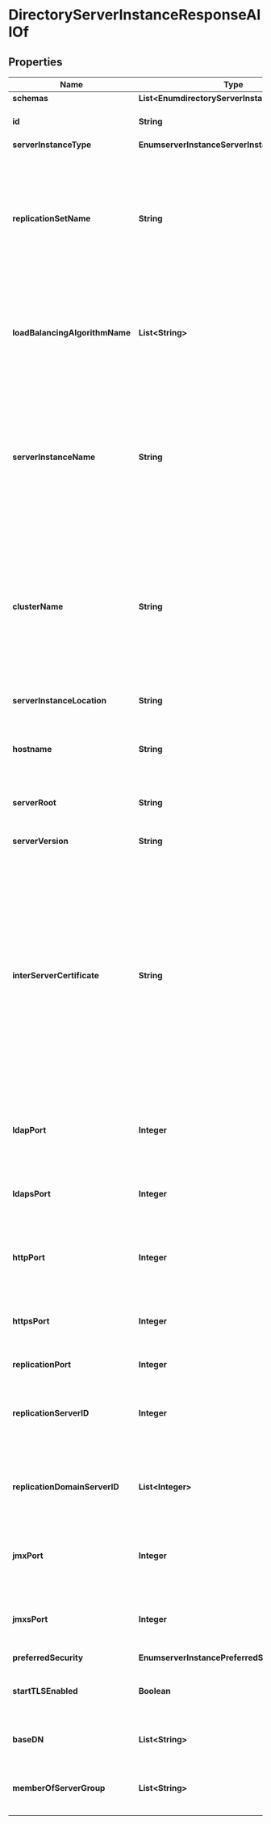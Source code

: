 

# DirectoryServerInstanceResponseAllOf


## Properties

| Name | Type | Description | Notes |
|------------ | ------------- | ------------- | -------------|
|**schemas** | **List&lt;EnumdirectoryServerInstanceSchemaUrn&gt;** |  |  [optional] |
|**id** | **String** | Name of the Server Instance |  [optional] |
|**serverInstanceType** | **EnumserverInstanceServerInstanceTypeProp** |  |  [optional] |
|**replicationSetName** | **String** | The name of the replication set assigned to this Directory Server. Restricted domains are only replicated within instances using the same replication set name. |  [optional] |
|**loadBalancingAlgorithmName** | **List&lt;String&gt;** | The name of the configuration object for a load-balancing algorithm that should include this server. |  [optional] |
|**serverInstanceName** | **String** | The name of this Server Instance. The instance name needs to be unique if this server will be part of a topology of servers that are connected to each other. Once set, it may not be changed. |  [optional] |
|**clusterName** | **String** | The name of the cluster to which this Server Instance belongs. Server instances within the same cluster will share the same cluster-wide configuration. |  [optional] |
|**serverInstanceLocation** | **String** | Specifies the location for the Server Instance. |  [optional] |
|**hostname** | **String** | The name of the host where this Server Instance is installed. |  [optional] |
|**serverRoot** | **String** | The file system path where this Server Instance is installed. |  [optional] |
|**serverVersion** | **String** | The version of the server. |  [optional] |
|**interServerCertificate** | **String** | The public component of the certificate used by this instance to protect inter-server communication and to perform server-specific encryption. This will generally be managed by the server and should only be altered by administrators under explicit direction from Ping Identity support personnel. |  [optional] |
|**ldapPort** | **Integer** | The TCP port on which this server is listening for LDAP connections. |  [optional] |
|**ldapsPort** | **Integer** | The TCP port on which this server is listening for LDAP secure connections. |  [optional] |
|**httpPort** | **Integer** | The TCP port on which this server is listening for HTTP connections. |  [optional] |
|**httpsPort** | **Integer** | The TCP port on which this server is listening for HTTPS connections. |  [optional] |
|**replicationPort** | **Integer** | The replication TCP port. |  [optional] |
|**replicationServerID** | **Integer** | Specifies a unique identifier for the replication server on this server instance. |  [optional] |
|**replicationDomainServerID** | **List&lt;Integer&gt;** | Specifies a unique identifier for the Directory Server within the replication domain. |  [optional] |
|**jmxPort** | **Integer** | The TCP port on which this server is listening for JMX connections. |  [optional] |
|**jmxsPort** | **Integer** | The TCP port on which this server is listening for JMX secure connections. |  [optional] |
|**preferredSecurity** | **EnumserverInstancePreferredSecurityProp** |  |  [optional] |
|**startTLSEnabled** | **Boolean** | Indicates whether StartTLS is enabled on this server. |  [optional] |
|**baseDN** | **List&lt;String&gt;** | The set of base DNs under the root DSE. |  [optional] |
|**memberOfServerGroup** | **List&lt;String&gt;** | The set of groups of which this server is a member. |  [optional] |



